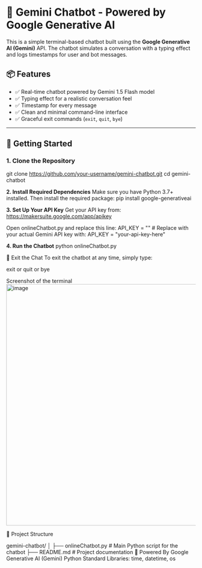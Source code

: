 # 🤖 Gemini Chatbot - Powered by Google Generative AI

This is a simple terminal-based chatbot built using the **Google Generative AI (Gemini)** API. The chatbot simulates a conversation with a typing effect and logs timestamps for user and bot messages.

## 📦 Features

- ✅ Real-time chatbot powered by Gemini 1.5 Flash model
- ✅ Typing effect for a realistic conversation feel
- ✅ Timestamp for every message
- ✅ Clean and minimal command-line interface
- ✅ Graceful exit commands (`exit`, `quit`, `bye`)

---

## 🚀 Getting Started

### 1. Clone the Repository

git clone https://github.com/your-username/gemini-chatbot.git
cd gemini-chatbot

**2. Install Required Dependencies**
Make sure you have Python 3.7+ installed. Then install the required package:
pip install google-generativeai

**3. Set Up Your API Key**
Get your API key from: https://makersuite.google.com/app/apikey

Open onlineChatbot.py and replace this line:
API_KEY = ""  # Replace with your actual Gemini API key
with:
API_KEY = "your-api-key-here"

**4. Run the Chatbot**
python onlineChatbot.py

🛑 Exit the Chat
To exit the chatbot at any time, simply type:

exit
or
quit
or
bye

Screenshot of the terminal
<img width="1398" height="642" alt="image" src="https://github.com/user-attachments/assets/18c326e0-6e6c-4ab4-8263-f366a43f795b" />


📁 Project Structure

gemini-chatbot/
│
├── onlineChatbot.py   # Main Python script for the chatbot
├── README.md          # Project documentation
🧠 Powered By
Google Generative AI (Gemini)
Python Standard Libraries: time, datetime, os
